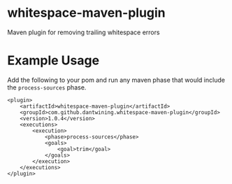 # whitespace-maven-plugin
Maven plugin for removing trailing whitespace errors

# Example Usage

Add the following to your pom and run any maven phase that would include the `process-sources` phase.

    <plugin>
    	<artifactId>whitespace-maven-plugin</artifactId>
    	<groupId>com.github.dantwining.whitespace-maven-plugin</groupId>
    	<version>1.0.4</version>
    	<executions>
    		<execution>
    			<phase>process-sources</phase>
    			<goals>
    				<goal>trim</goal>
    			</goals>
    		</execution>
    	</executions>
    </plugin>

